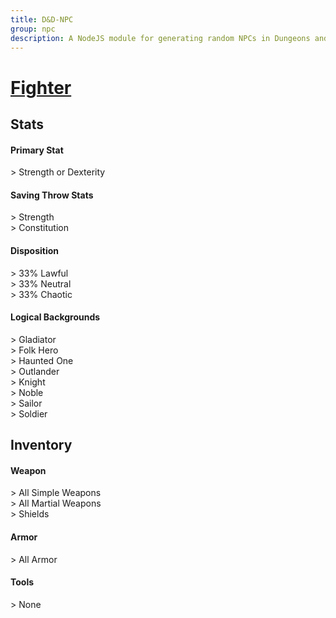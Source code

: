```yaml
---
title: D&D-NPC
group: npc
description: A NodeJS module for generating random NPCs in Dungeons and Dragons.
---
```


# **[Fighter](https://www.dndbeyond.com/classes/fighter)**
## **Stats**
#### **Primary Stat**
\> Strength or Dexterity
#### **Saving Throw Stats**
\> Strength<br>
\> Constitution
#### **Disposition**
\> 33% Lawful<br>
\> 33% Neutral<br>
\> 33% Chaotic
#### **Logical Backgrounds**
\> Gladiator<br>
\> Folk Hero<br>
\> Haunted One<br>
\> Outlander<br>
\> Knight<br>
\> Noble<br>
\> Sailor<br>
\> Soldier
## **Inventory**
#### **Weapon**
\> All Simple Weapons<br>
\> All Martial Weapons<br>
\> Shields
#### **Armor**
\> All Armor
#### **Tools**
\> None
